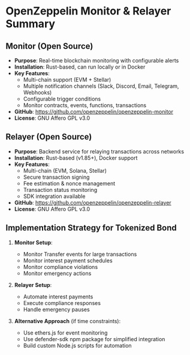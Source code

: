 # OpenZeppelin Monitor & Relayer Summary

## Monitor (Open Source)
- **Purpose**: Real-time blockchain monitoring with configurable alerts
- **Installation**: Rust-based, can run locally or in Docker
- **Key Features**:
  - Multi-chain support (EVM + Stellar)
  - Multiple notification channels (Slack, Discord, Email, Telegram, Webhooks)
  - Configurable trigger conditions
  - Monitor contracts, events, functions, transactions
- **GitHub**: https://github.com/openzeppelin/openzeppelin-monitor
- **License**: GNU Affero GPL v3.0

## Relayer (Open Source)
- **Purpose**: Backend service for relaying transactions across networks
- **Installation**: Rust-based (v1.85+), Docker support
- **Key Features**:
  - Multi-chain (EVM, Solana, Stellar)
  - Secure transaction signing
  - Fee estimation & nonce management
  - Transaction status monitoring
  - SDK integration available
- **GitHub**: https://github.com/openzeppelin/openzeppelin-relayer
- **License**: GNU Affero GPL v3.0

## Implementation Strategy for Tokenized Bond
1. **Monitor Setup**:
   - Monitor Transfer events for large transactions
   - Monitor interest payment schedules
   - Monitor compliance violations
   - Monitor emergency actions

2. **Relayer Setup**:
   - Automate interest payments
   - Execute compliance responses
   - Handle emergency pauses

3. **Alternative Approach** (if time constraints):
   - Use ethers.js for event monitoring
   - Use defender-sdk npm package for simplified integration
   - Build custom Node.js scripts for automation